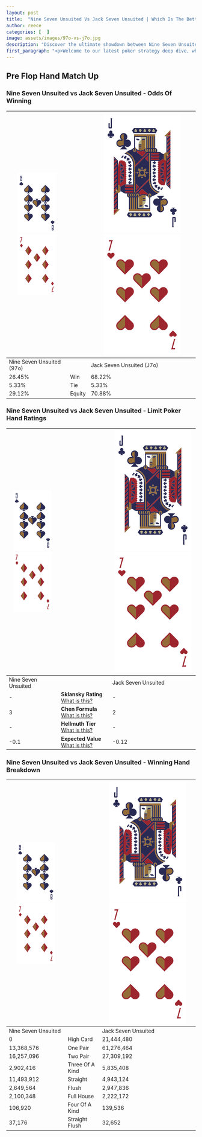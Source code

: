 ```yaml
---
layout: post
title:  "Nine Seven Unsuited Vs Jack Seven Unsuited | Which Is The Better Hand In Poker? A Complete Guide"
author: reece
categories: [  ]
image: assets/images/97o-vs-j7o.jpg
description: "Discover the ultimate showdown between Nine Seven Unsuited and Jack Seven Unsuited in poker! Uncover the odds, strategies, and scenarios where one hand triumphs over the other. Get ready to up your poker game with this thrilling analysis."
first_paragraph: "<p>Welcome to our latest poker strategy deep dive, where we're pitting two distinct hands against each other in a high-stakes showdown: Nine Seven Unsuited vs Jack Seven Unsuited.</p><p>In the dynamic world of poker, every decision counts, and knowing which hand holds the upper hand is key to your success at the table.</p><p>In this article, we'll dissect these two hands, explore the scenarios where one dominates the other, and equip you with the knowledge to make strategic choices that can tip the odds in your favor.</p><p>Get ready to unravel the intriguing dynamics of these poker hands and elevate your game to new heights.</p>"
---
```




[comment]: # (sp0)

## Pre Flop Hand Match Up

<div class="table hand-ratings" markdown="1"> 



### Nine Seven Unsuited vs Jack Seven Unsuited - Odds Of Winning


    
| ![image info](assets/images/hand1/9.png) ![image info](assets/images/hand1/7o.png) |  | ![image info](assets/images/hand2/J.png) ![image info](assets/images/hand2/7o.png) |
| -------- | -------- | -------- |
| Nine Seven Unsuited (97o) |  | Jack Seven Unsuited (J7o) |
| 26.45% | Win | 68.22% |
| 5.33% | Tie | 5.33% |
| 29.12% | Equity | 70.88% |




[comment]: # (sp1)



### Nine Seven Unsuited vs Jack Seven Unsuited - Limit Poker Hand Ratings


    
| ![image info](assets/images/hand1/9.png) ![image info](assets/images/hand1/7o.png) |  | ![image info](assets/images/hand2/J.png) ![image info](assets/images/hand2/7o.png) |
| -------- | -------- | -------- |
| Nine Seven Unsuited |  | Jack Seven Unsuited |
| - | **Sklansky Rating** [What is this?](/sklansky-rating-explained) | - |
| 3 | **Chen Formula** [What is this?](/chen-formula-explained) | 2 |
| - | **Hellmuth Tier** [What is this?](/Hellmuth-tier-explained) | - |
| -0.1 | **Expected Value** [What is this?](/expected-value-explained) | -0.12 |




[comment]: # (sp2)



### Nine Seven Unsuited vs Jack Seven Unsuited - Winning Hand Breakdown


    
| ![image info](assets/images/hand1/9.png) ![image info](assets/images/hand1/7o.png) |  | ![image info](assets/images/hand2/J.png) ![image info](assets/images/hand2/7o.png) |
| -------- | -------- | -------- |
| Nine Seven Unsuited |  | Jack Seven Unsuited |
| 0 | High Card | 21,444,480 |
| 13,368,576 | One Pair | 61,276,464 |
| 16,257,096 | Two Pair | 27,309,192 |
| 2,902,416 | Three Of A Kind | 5,835,408 |
| 11,493,912 | Straight | 4,943,124 |
| 2,649,564 | Flush | 2,947,836 |
| 2,100,348 | Full House | 2,222,172 |
| 106,920 | Four Of A Kind | 139,536 |
| 37,176 | Straight Flush | 32,652 |




[comment]: # (sp3)



</div>

[comment]: # (sp4)



[comment]: # (sp5)

